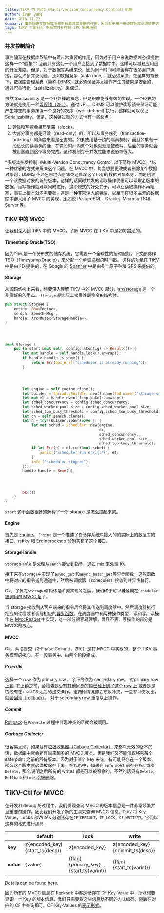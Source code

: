 ```yaml
---
title: TiKV 的 MVCC（Multi-Version Concurrency Control）机制
author: ivan yang
date: 2016-11-22
summary: 事务隔离在数据库系统中有着非常重要的作用，因为对于用户来说数据库必须提供这样一个“假象”：当前只有这么一个用户连接到了数据库中，这样可以减轻应用层的开发难度。但是，对于数据库系统来说，因为同一时间可能会存在很多用户连接，那么许多并发问题，比如数据竞争（data race），就必须解决。在这样的背景下，数据库管理系统（简称 DBMS）就必须保证并发操作产生的结果是安全的，通过可串行化（serializability）来保证。
tags: TiKV 可串行化 多版本并发控制 2PC 隔离级别
---
```



### 并发控制简介
事务隔离在数据库系统中有着非常重要的作用，因为对于用户来说数据库必须提供这样一个“假象”：当前只有这么一个用户连接到了数据库中，这样可以减轻应用层的开发难度。但是，对于数据库系统来说，因为同一时间可能会存在很多用户连接，那么许多并发问题，比如数据竞争（data race），就必须解决。在这样的背景下，数据库管理系统（简称 DBMS）就必须保证并发操作产生的结果是安全的，通过可串行化（serializability）来保证。


虽然 Serilizability 是一个非常棒的概念，但是很难能够有效的实现。一个经典的方法就是使用一种[两段锁（2PL）][1]。通过 2PL，DBMS 可以维护读写锁来保证可能产生冲突的事务按照一个良好的次序（well-defined) 执行，这样就可以保证 Serializability。但是，这种通过锁的方式也有一些缺点：

1. 读锁和写锁会相互阻滞（block）。 
2. 大部分事务都是只读（read-only）的，所以从事务序列（transaction-ordering）的角度来看是无害的。如果使用基于锁的隔离机制，而且如果有一段很长的读事务的话，在这段时间内这个对象就无法被改写，后面的事务就会被阻塞直到这个事务完成。这种机制对于并发性能来说影响很大。

*多版本并发控制（Multi-Version Concurrency Control, 以下简称 MVCC）*以一种优雅的方式来解决这个问题。在 MVCC 中，每当想要更改或者删除某个数据对象时，DBMS 不会在原地去删除或这修改这个已有的数据对象本身，而是创建一个该数据对象的新的版本，这样的话同时并发的读取操作仍旧可以读取老版本的数据，而写操作就可以同时进行。这个模式的好处在于，可以让读取操作不再阻塞，事实上根本就不需要锁。这是一种非常诱人的特型，以至于在很多主流的数据库中都采用了 MVCC 的实现，比如说 PostgreSQL，Oracle，Microsoft SQL Server 等。


### TiKV 中的 MVCC
让我们深入到 TiKV 中的 MVCC，了解 MVCC 在 TiKV 中是如何[实现](https://github.com/pingcap/tikv/tree/master/src/storage)的。


#### Timestamp Oracle(TSO)
因为`TiKV` 是一个分布式的储存系统，它需要一个全球性的授时服务，下文都称作 TSO（Timestamp Oracle），来分配一个单调递增的时间戳。 这样的功能在 TiKV 中是由 PD 提供的，在 Google 的 [Spanner](http://static.googleusercontent.com/media/research.google.com/en//archive/spanner-osdi2012.pdf) 中是由多个原子钟和 GPS 来提供的。 


#### Storage
从源码结构上来看，想要深入理解 TiKV 中的 MVCC 部分，[src/storage](https://github.com/pingcap/tikv/blob/master/src/storage/mod.rs) 是一个非常好的入手点。 `Storage` 是实际上接受外部命令的结构体。
```rust
pub struct Storage {
    engine: Box<Engine>,
    sendch: SendCh<Msg>,
    handle: Arc<Mutex<StorageHandle>>,
}




impl Storage {
    pub fn start(&mut self, config: &Config) -> Result<()> {
        let mut handle = self.handle.lock().unwrap();
        if handle.handle.is_some() {
            return Err(box_err!("scheduler is already running"));
        }




        let engine = self.engine.clone();
        let builder = thread::Builder::new().name(thd_name!("storage-scheduler"));
        let mut el = handle.event_loop.take().unwrap();
        let sched_concurrency = config.sched_concurrency;
        let sched_worker_pool_size = config.sched_worker_pool_size;
        let sched_too_busy_threshold = config.sched_too_busy_threshold;
        let ch = self.sendch.clone();
        let h = try!(builder.spawn(move || {
            let mut sched = Scheduler::new(engine,
                                           ch,
                                           sched_concurrency,
                                           sched_worker_pool_size,
                                           sched_too_busy_threshold);
            if let Err(e) = el.run(&mut sched) {
                panic!("scheduler run err:{:?}", e);
            }
            info!("scheduler stopped");
        }));
        handle.handle = Some(h);




        Ok(())
    }
}
```
`start` 这个函数很好的解释了一个 storage 是怎么跑起来的。


#### Engine
首先是 [Engine](https://github.com/pingcap/tikv/blob/master/src/storage/engine/mod.rs#L44)。 `Engine` 是一个描述了在储存系统中接入的的实际上的数据库的接口，[raftkv](https://github.com/pingcap/tikv/blob/master/src/storage/engine/raftkv.rs#L91) 和 [Enginerocksdb](https://github.com/pingcap/tikv/blob/master/src/storage/engine/rocksdb.rs#L66) 分别实现了这个接口。


#### StorageHandle
`StorageHanle` 是处理从`sench` 接受到指令，通过 [mio](https://github.com/carllerche/mio) 来处理 IO。


接下来在`Storage`中实现了`async_get` 和`async_batch_get`等异步函数，这些函数中将对应的指令送到通道中，然后被调度器（scheduler）接收到并异步执行。


Ok，了解完`Storage` 结构体是如何实现的之后，我们终于可以接触到在`Scheduler` [被调用的 MVCC 层](https://github.com/pingcap/tikv/blob/master/src/storage/txn/scheduler.rs#L763)了。


当 storage 接收到从客户端来的指令后会将其传送到调度器中。然后调度器执行相应的过程或者调用相应的[异步函数](https://github.com/pingcap/tikv/blob/master/src/storage/txn/scheduler.rs#L643)。在调度器中有两种操作类型，读和写。读操作在 [MvccReader](https://github.com/pingcap/tikv/blob/master/src/storage/mvcc/reader.rs#L20) 中实现，这一部分很容易理解，暂且不表。写操作的部分是MVCC的核心。


#### MVCC
Ok，两段提交（2-Phase Commit，2PC）是在 MVCC 中实现的，整个 TiKV 事务模型的核心。在一段事务中，由两个阶段组成。


##### Prewrite
选择一个 row 作为 primary row， 余下的作为 secondary row。
对primary row [上锁](https://github.com/pingcap/tikv/blob/master/src/storage/mvcc/txn.rs#L80). 在上锁之前，会检查[是否有其他同步的锁已经上到了这个 row 上](https://github.com/pingcap/tikv/blob/master/src/storage/mvcc/txn.rs#L71) 或者是是否经有在 startTS 之后的提交操作。这两种情况都会导致冲突，一旦都冲突发生，就会[回滚（rollback）](https://github.com/pingcap/tikv/blob/master/src/storage/mvcc/txn.rs#L115)。
对于 secondary row 重复以上操作。


##### Commit
[Rollback](https://github.com/pingcap/tikv/blob/master/src/storage/mvcc/txn.rs#L115) 在`Prewrite` 过程中出现冲突的话就会被调用。


##### Garbage Collector
很容易发现，如果没有[垃圾收集器（Gabage Collector）](https://github.com/pingcap/tikv/blob/master/src/storage/mvcc/txn.rs#L143) 来移除无效的版本的话，数据库中就会存有越来越多的 MVCC 版本。但是我们又不能仅仅移除某个 safe point 之前的所有版本。因为对于某个 key 来说，有可能只存在一个版本，那么这个版本就必须被保存下来。在`TiKV`中，如果在 safe point 前存在`Put` 或者`Delete`，那么说明之后所有的 writes 都是可以被移除的，不然的话只有`Delete`，`Rollback`和`Lock` 会被删除。


## TiKV-Ctl for MVCC
在开发和 debug 的过程中，我们发现查询 MVCC 的版本信息是一件非常频繁并且重要的操作。因此我们开发了新的工具来查询 MVCC 信息。`TiKV` 将 Key-Value，Locks 和Writes 分别储存在`CF_DEFAULT`，`CF_LOCK`，`CF_WRITE`中。它们以这样的格式进行编码


|  | default | lock | write |
| --- | --- | --- | --- |
| **key** | z{encoded_key}{start_ts(desc)} | z{encoded_key} | z{encoded_key}{commit_ts(desc)} |
| **value** | {value} | {flag}{primary_key}{start_ts(varint)} | {flag}{start_ts(varint)} |

Details can be found [here](https://github.com/pingcap/tikv/issues/1077).


因为所有的 MVCC 信息在 Rocksdb 中都是储存在 CF Key-Value 中，所以想要查询一个 Key 的版本信息，我们只需要将这些信息以不同的方式编码，随后在对应的 CF 中查询即可。CF Key-Values 的[表示形式](https://github.com/pingcap/tikv/blob/master/src/bin/tikv-ctl.rs#L210)。

[1]: https://en.wikipedia.org/wiki/Two-phase_locking
